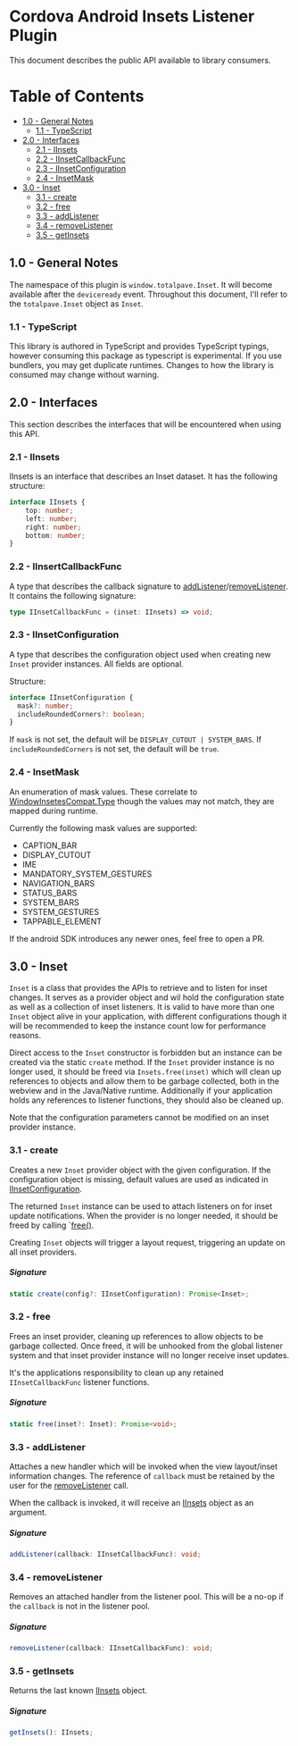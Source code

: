 
Cordova Android Insets Listener Plugin
======================================

This document describes the public API available to library consumers.

# Table of Contents
- [1.0 - General Notes](#10---general-notes)
  - [1.1 - TypeScript](#11---typescript)
- [2.0 - Interfaces](#20---interfaces)
  - [2.1 - IInsets](#21---iinsets)
  - [2.2 - IInsetCallbackFunc](#22---iinsertcallbackfunc)
  - [2.3 - IInsetConfiguration](#23---iinsetconfiguration)
  - [2.4 - InsetMask](#24---insetmask)
- [3.0 - Inset](#30---inset)
  - [3.1 - create](#31---create)
  - [3.2 - free](#32---free)
  - [3.3 - addListener](#33---addlistener)
  - [3.4 - removeListener](#34---removelistener)
  - [3.5 - getInsets](#35---getinsets)

## 1.0 - General Notes
The namespace of this plugin is `window.totalpave.Inset`. It will become available after the `deviceready` event. Throughout this document, I'll refer to the `totalpave.Inset` object as `Inset`.

### 1.1 - TypeScript

This library is authored in TypeScript and provides TypeScript typings, however consuming this package as typescript is experimental. If you use bundlers, you may get duplicate runtimes. Changes to how the library is consumed may change without warning.

## 2.0 - Interfaces

This section describes the interfaces that will be encountered when using this API.

### 2.1 - IInsets

IInsets is an interface that describes an Inset dataset. It has the following structure:

```typescript
interface IInsets {
    top: number;
    left: number;
    right: number;
    bottom: number;
}
```

### 2.2 - IInsertCallbackFunc

A type that describes the callback signature to [addListener](#31---addlistener)/[removeListener](#32---removelistener). It contains the following signature:

```typescript
type IInsetCallbackFunc = (inset: IInsets) => void;
```

### 2.3 - IInsetConfiguration

A type that describes the configuration object used when creating new `Inset` provider instances. All fields are optional.

Structure:

```typescript
interface IInsetConfiguration {
  mask?: number;
  includeRoundedCorners?: boolean;
}
```

If `mask` is not set, the default will be `DISPLAY_CUTOUT | SYSTEM_BARS`.
If `includeRoundedCorners` is not set, the default will be `true`.

### 2.4 - InsetMask

An enumeration of mask values. These correlate to [WindowInsetesCompat.Type](https://developer.android.com/reference/androidx/core/view/WindowInsetsCompat.Type) though the values may not match, they are mapped during runtime.

Currently the following mask values are supported:

- CAPTION_BAR
- DISPLAY_CUTOUT
- IME
- MANDATORY_SYSTEM_GESTURES
- NAVIGATION_BARS
- STATUS_BARS
- SYSTEM_BARS
- SYSTEM_GESTURES
- TAPPABLE_ELEMENT

If the android SDK introduces any newer ones, feel free to open a PR.

## 3.0 - Inset

`Inset` is a class that provides the APIs to retrieve and to listen for inset changes. It serves as a provider object and wil hold the configuration state as well as a collection of inset listeners. It is valid to have more than one `Inset` object alive in your application, with different configurations though it will be recommended to keep the instance count low for performance reasons.

Direct access to the `Inset` constructor is forbidden but an instance can be created via the static `create` method. If the `Inset` provider instance is no
longer used, it should be freed via `Insets.free(inset)` which will clean up
references to objects and allow them to be garbage collected, both in the webview
and in the Java/Native runtime. Additionally if your application holds any references to listener functions, they should also be cleaned up.

Note that the configuration parameters cannot be modified on an inset provider
instance.

### 3.1 - create

Creates a new `Inset` provider object with the given configuration. If the configuration object is missing, default values are used as indicated in [IInsetConfiguration](#23---iinsetconfiguration).

The returned `Inset` instance can be used to attach listeners on for inset
update notifications. When the provider is no longer needed, it should be freed by calling `[free()](#32---free).

Creating `Inset` objects will trigger a layout request, triggering an update on
all inset providers.

##### Signature

```typescript
static create(config?: IInsetConfiguration): Promise<Inset>;
```

### 3.2 - free

Frees an inset provider, cleaning up references to allow objects to be
garbage collected. Once freed, it will be unhooked from the global listener system
and that inset provider instance will no longer receive inset updates.

It's the applications responsibility to clean up any retained `IInsetCallbackFunc`
listener functions.

##### Signature

```typescript
static free(inset?: Inset): Promise<void>;
```

### 3.3 - addListener

Attaches a new handler which will be invoked when the view layout/inset information changes. The reference of `callback` must be retained by the user for the [removeListener](#32---removelistener) call.

When the callback is invoked, it will receive an [IInsets](#21---iinsets) object as an argument.

##### Signature

```typescript
addListener(callback: IInsetCallbackFunc): void;
```

### 3.4 - removeListener

Removes an attached handler from the listener pool.
This will be a no-op if the `callback` is not in the listener pool.

##### Signature

```typescript
removeListener(callback: IInsetCallbackFunc): void;
```

### 3.5 - getInsets

Returns the last known [IInsets](#21---iinsets) object.

##### Signature

```typescript
getInsets(): IInsets;
```
